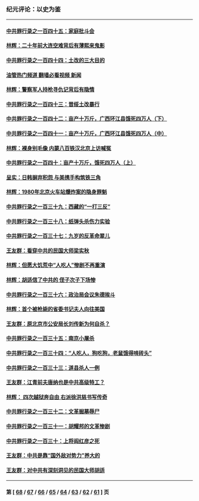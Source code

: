 ### 纪元评论：以史为鉴
---
#### [中共罪行录之一百四十五：家庭批斗会](../../pages/nsc1028/n14031487.md?07110330) 
#### [林辉：二十年前大连空难背后有薄熙来鬼影](../../pages/nsc1028/n14031069.md?07110330) 
#### [中共罪行录之一百四十四：土改的三大目的](../../pages/nsc1028/n14030522.md?07110330) 
#### [油管热门频道 翻墙必看视频 新闻](ok?07110330)
#### [林辉：警察军人持枪寻仇记背后有隐情](../../pages/nsc1028/n14029745.md?07110330) 
#### [中共罪行录之一百四十三：晋绥土改暴行](../../pages/nsc1028/n14029965.md?07110330) 
#### [中共罪行录之一百四十二：亩产十万斤，广西环江县饿死四万人（下）](../../pages/nsc1028/n14027911.md?07110330) 
#### [中共罪行录之一百四十一：亩产十万斤，广西环江县饿死四万人（中）](../../pages/nsc1028/n14027089.md?07110330) 
#### [林辉：裸身别毛像 内蒙八百铁汉北京上访喊冤](../../pages/nsc1028/n14026693.md?07110330) 
#### [中共罪行录之一百四十：亩产十万斤，饿死四万人（上）](../../pages/nsc1028/n14026657.md?07110330) 
#### [呈实：日韩摒弃积怨 与美携手构筑铁三角](../../pages/nsc1028/n14025196.md?07110330) 
#### [林辉：1980年北京火车站爆炸案的隐身罪魁](../../pages/nsc1028/n14024093.md?07110330) 
#### [中共罪行录之一百三十九：西藏的“一打三反”](../../pages/nsc1028/n14024088.md?07110330) 
#### [中共罪行录之一百三十八：纸弹头杀伤力实验](../../pages/nsc1028/n14022692.md?07110330) 
#### [中共罪行录之一百三十七：九岁的反革命翠儿](../../pages/nsc1028/n14020997.md?07110330) 
#### [王友群：看穿中共的民国大师梁实秋](../../pages/nsc1028/n14020649.md?07110330) 
#### [林辉：但愿大饥荒中“人吃人”惨剧不再重演](../../pages/nsc1028/n14020531.md?07110330) 
#### [林辉：胡适信了中共的 侄子次子下场惨](../../pages/nsc1028/n14019760.md?07110330) 
#### [中共罪行录之一百三十六：政治局会议朱德挨斗](../../pages/nsc1028/n14017983.md?07110330) 
#### [林辉：首个被枪毙的省委书记夫人向往美国](../../pages/nsc1028/n14017481.md?07110330) 
#### [王友群：原北京市公安局长刘传新为何自杀？](../../pages/nsc1028/n14016995.md?07110330) 
#### [中共罪行录之一百三十五：南京小屠杀](../../pages/nsc1028/n14015189.md?07110330) 
#### [中共罪行录之一百三十四：“人吃人，狗吃狗，老鼠饿得啃砖头”](../../pages/nsc1028/n14014478.md?07110330) 
#### [中共罪行录之一百三十三：道县杀人一例](../../pages/nsc1028/n14014033.md?07110330) 
#### [王友群：江青前夫唐纳也是中共高级特工？](../../pages/nsc1028/n14011375.md?07110330) 
#### [林辉： 四次越狱奔自由 右派徐洪慈书写传奇](../../pages/nsc1028/n14010438.md?07110330) 
#### [中共罪行录之一百三十二：文革掘墓辱尸](../../pages/nsc1028/n14009626.md?07110330) 
#### [中共罪行录之一百三十一：胡耀邦的文革惨剧](../../pages/nsc1028/n14007184.md?07110330) 
#### [中共罪行录之一百三十：上将阎红彦之死](../../pages/nsc1028/n14004426.md?07110330) 
#### [王友群：中共是靠“国外敌对势力”养大的](../../pages/nsc1028/n14004284.md?07110330) 
#### [王友群：对中共有深刻洞见的民国大师胡适](../../pages/nsc1028/n14003453.md?07110330) 

---
#### 第 [ [68](./68.md?07110330) / [67](./67.md?07110330) / [66](./66.md?07110330) / [65](./65.md?07110330) / [64](./64.md?07110330) / [63](./63.md?07110330) / [62](./62.md?07110330) / [61](./61.md?07110330) ] 页
